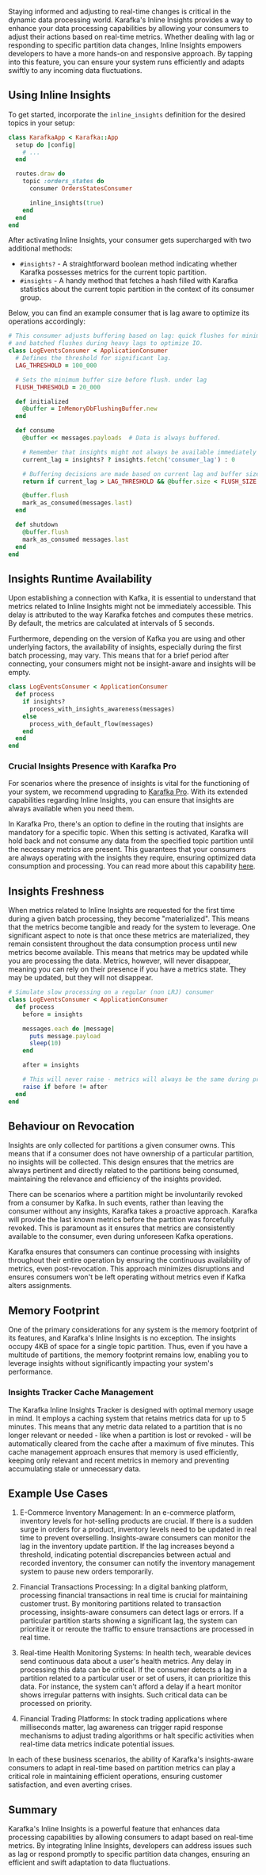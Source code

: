Staying informed and adjusting to real-time changes is critical in the dynamic data processing world. Karafka's Inline Insights provides a way to enhance your data processing capabilities by allowing your consumers to adjust their actions based on real-time metrics. Whether dealing with lag or responding to specific partition data changes, Inline Insights empowers developers to have a more hands-on and responsive approach. By tapping into this feature, you can ensure your system runs efficiently and adapts swiftly to any incoming data fluctuations.

## Using Inline Insights

To get started, incorporate the `inline_insights` definition for the desired topics in your setup:

```ruby
class KarafkaApp < Karafka::App
  setup do |config|
    # ...
  end

  routes.draw do
    topic :orders_states do
      consumer OrdersStatesConsumer

      inline_insights(true)
    end
  end
end
```

After activating Inline Insights, your consumer gets supercharged with two additional methods:

- `#insights?` - A straightforward boolean method indicating whether Karafka possesses metrics for the current topic partition.
- `#insights` - A handy method that fetches a hash filled with Karafka statistics about the current topic partition in the context of its consumer group.

Below, you can find an example consumer that is lag aware to optimize its operations accordingly:

```ruby
# This consumer adjusts buffering based on lag: quick flushes for minimal lags
# and batched flushes during heavy lags to optimize IO.
class LogEventsConsumer < ApplicationConsumer
  # Defines the threshold for significant lag.
  LAG_THRESHOLD = 100_000

  # Sets the minimum buffer size before flush. under lag
  FLUSH_THRESHOLD = 20_000

  def initialized
    @buffer = InMemoryDbFlushingBuffer.new
  end

  def consume
    @buffer << messages.payloads  # Data is always buffered.

    # Remember that insights might not always be available immediately after consumer initiation.
    current_lag = insights? ? insights.fetch('consumer_lag') : 0

    # Buffering decisions are made based on current lag and buffer size.
    return if current_lag > LAG_THRESHOLD && @buffer.size < FLUSH_SIZE

    @buffer.flush 
    mark_as_consumed(messages.last)
  end

  def shutdown
    @buffer.flush
    mark_as_consumed messages.last
  end
end
```

## Insights Runtime Availability

Upon establishing a connection with Kafka, it is essential to understand that metrics related to Inline Insights might not be immediately accessible. This delay is attributed to the way Karafka fetches and computes these metrics. By default, the metrics are calculated at intervals of 5 seconds.

Furthermore, depending on the version of Kafka you are using and other underlying factors, the availability of insights, especially during the first batch processing, may vary. This means that for a brief period after connecting, your consumers might not be insight-aware and insights will be empty.

```ruby
class LogEventsConsumer < ApplicationConsumer
  def process
    if insights?
      process_with_insights_awareness(messages)
    else
      process_with_default_flow(messages)
    end
  end
end
```

### Crucial Insights Presence with Karafka Pro

For scenarios where the presence of insights is vital for the functioning of your system, we recommend upgrading to [Karafka Pro](https://karafka.io/#become-pro). With its extended capabilities regarding Inline Insights, you can ensure that insights are always available when you need them.

In Karafka Pro, there's an option to define in the routing that insights are mandatory for a specific topic. When this setting is activated, Karafka will hold back and not consume any data from the specified topic partition until the necessary metrics are present. This guarantees that your consumers are always operating with the insights they require, ensuring optimized data consumption and processing. You can read more about this capability [here](Pro-Enhanced-Inline-Insights).

## Insights Freshness

When metrics related to Inline Insights are requested for the first time during a given batch processing, they become "materialized". This means that the metrics become tangible and ready for the system to leverage. One significant aspect to note is that once these metrics are materialized, they remain consistent throughout the data consumption process until new metrics become available. This means that metrics may be updated while you are processing the data. Metrics, however, will never disappear, meaning you can rely on their presence if you have a metrics state. They may be updated, but they will not disappear.

```ruby
# Simulate slow processing on a regular (non LRJ) consumer
class LogEventsConsumer < ApplicationConsumer
  def process
    before = insights

    messages.each do |message|
      puts message.payload
      sleep(10)
    end

    after = insights

    # This will never raise - metrics will always be the same during processing
    raise if before != after
  end
end
```

## Behaviour on Revocation

Insights are only collected for partitions a given consumer owns. This means that if a consumer does not have ownership of a particular partition, no insights will be collected. This design ensures that the metrics are always pertinent and directly related to the partitions being consumed, maintaining the relevance and efficiency of the insights provided.

There can be scenarios where a partition might be involuntarily revoked from a consumer by Kafka. In such events, rather than leaving the consumer without any insights, Karafka takes a proactive approach. Karafka will provide the last known metrics before the partition was forcefully revoked. This is paramount as it ensures that metrics are consistently available to the consumer, even during unforeseen Kafka operations.

Karafka ensures that consumers can continue processing with insights throughout their entire operation by ensuring the continuous availability of metrics, even post-revocation. This approach minimizes disruptions and ensures consumers won't be left operating without metrics even if Kafka alters assignments.

## Memory Footprint

One of the primary considerations for any system is the memory footprint of its features, and Karafka's Inline Insights is no exception. The insights occupy 4KB of space for a single topic partition. Thus, even if you have a multitude of partitions, the memory footprint remains low, enabling you to leverage insights without significantly impacting your system's performance.

### Insights Tracker Cache Management

The Karafka Inline Insights Tracker is designed with optimal memory usage in mind. It employs a caching system that retains metrics data for up to 5 minutes. This means that any metric data related to a partition that is no longer relevant or needed - like when a partition is lost or revoked - will be automatically cleared from the cache after a maximum of five minutes. This cache management approach ensures that memory is used efficiently, keeping only relevant and recent metrics in memory and preventing accumulating stale or unnecessary data.

## Example Use Cases

1. E-Commerce Inventory Management: In an e-commerce platform, inventory levels for hot-selling products are crucial. If there is a sudden surge in orders for a product, inventory levels need to be updated in real time to prevent overselling. Insights-aware consumers can monitor the lag in the inventory update partition. If the lag increases beyond a threshold, indicating potential discrepancies between actual and recorded inventory, the consumer can notify the inventory management system to pause new orders temporarily.

2. Financial Transactions Processing: In a digital banking platform, processing financial transactions in real time is crucial for maintaining customer trust. By monitoring partitions related to transaction processing, insights-aware consumers can detect lags or errors. If a particular partition starts showing a significant lag, the system can prioritize it or reroute the traffic to ensure transactions are processed in real time.

3. Real-time Health Monitoring Systems: In health tech, wearable devices send continuous data about a user's health metrics. Any delay in processing this data can be critical. If the consumer detects a lag in a partition related to a particular user or set of users, it can prioritize this data. For instance, the system can't afford a delay if a heart monitor shows irregular patterns with insights. Such critical data can be processed on priority.

4. Financial Trading Platforms: In stock trading applications where milliseconds matter, lag awareness can trigger rapid response mechanisms to adjust trading algorithms or halt specific activities when real-time data metrics indicate potential issues.

In each of these business scenarios, the ability of Karafka's insights-aware consumers to adapt in real-time based on partition metrics can play a critical role in maintaining efficient operations, ensuring customer satisfaction, and even averting crises.

## Summary

Karafka's Inline Insights is a powerful feature that enhances data processing capabilities by allowing consumers to adapt based on real-time metrics. By integrating Inline Insights, developers can address issues such as lag or respond promptly to specific partition data changes, ensuring an efficient and swift adaptation to data fluctuations.
